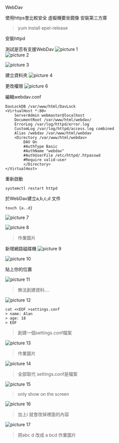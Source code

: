 WebDav

使用https會比較安全
虛擬機要坐鏡像
安裝第三方庫
>yum install epel-release

安裝httpd

測試是否有支援WebDav
![picture 1](../../images/48e50a13c2b259b756624da6592f1569efa88460ed9dc2deb73c86eabf6c445d.png)  
![picture 2](../../images/b62cb8667d9d0cc067b8a837edc2ecb3f8e292e93f533d8899852335d6126eff.png)  

![picture 3](../../images/28abab8b919237db2e04d68e7234743e493a80c22ee9c6e7a4b29d22d9925cf2.png)  

建立資料夾
![picture 4](../../images/609d3bfb11eb0318c5cddf317b04f4711e1c397ae207bca5a02f9904e8dc3b7f.png)  

更改權限
![picture 6](../../images/6c7d74b5fbc5cc975eab0235416bf89aa11f1504f141044690ea16c09c50830c.png)  

編輯webdav.conf

```
DavLockDB /var/www/html/DavLock
<VirtualHost *:80>
    ServerAdmin webmaster@localhost
    DocumentRoot /var/www/html/webdav/
    ErrorLog /var/log/httpd/error.log
    CustomLog /var/log/httpd/access.log combined
    Alias /webdav /var/www/html/webdav
    <Directory /var/www/html/webdav>
        DAV On
        #AuthType Basic
        #AuthName "webdav"
        #AuthUserFile /etc/httpd/.htpasswd
        #Require valid-user
        </Directory>
</VirtualHost>
```

重新啟動
```
systemctl restart httpd
```

於WebDav建立a,b,c,d 文件
```
touch {a..d}
```

![picture 7](../../images/67013d52c4a98ccdeb20ba628f12502c01c51cfc051aa77208728e26f7230e62.png)  

![picture 8](../../images/0539b4e1e47a7ec685e4b502c6c647d809875630e14b57d82c678b22e268f4c2.png)  
> 作業圖片

新增網路磁碟機
![picture 9](../../images/7c79a242d655ca8880dec73191aed2caa21fd028948ed9244fb91057e52e7ed7.png)  

![picture 10](../../images/15b40fc362fa9faf31bcaf3528c192ccc8a952025c2cf7019de931f17f9ea086.png)  

貼上你的位置

![picture 11](../../images/363b4f59795179260e3c72d962df5fa91a5a0c0b6efeee8fdca205e33826286d.png)  
> 無法創建資料....
>

![picture 12](../../images/9b08c0273afa181d5896a8eb9ec851aeedf546533334b4eb08079b20a3a95f34.png)  

```
cat <<EOF >settings.conf
> name: Alan
> age: 18
> EOF
```
> 創建一個settings.conf檔案

![picture 13](../../images/ebfc5019428be2163e3add2aeac3e8feb69e5ae38d5a8f6a3184c552f7962930.png)  
> 作業圖片

![picture 14](../../images/34291a8b8588c9b16a89e5359c0658dd572a02d961b252627e3be43bb8a9acd5.png)  
> 全部取代 settings.conf是檔案

![picture 15](../../images/52815b1a6f5b89294fcd7d730389289d61b47415124428df019206d9de0229fc.png)  
> only show on the screen

![picture 16](../../images/4089f9de91afaadab00e36755fccbf9b7a56483457cfaa35ff737d6b9d1f396c.png)  
> 加上i 就會改掉裡面的內容

![picture 17](../../images/9ce9ddba47a4bff3e4b4f3f3280b803209164ae9c930b5bbe6f34034bc5840b0.png)  
> 把abc d 改成 a bcd
> 作業圖片


